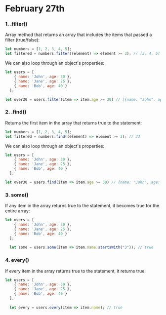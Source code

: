 # February 27th

### 1. .filter()
Array method that returns an array that includes the items that passed a filter (true/false):

```javascript
let numbers = [1, 2, 3, 4, 5];
let filtered = numbers.filter((element) => element >= 3); // [3, 4, 5]
```

We can also loop through an object's properties:
```javascript
let users = [
    { name: 'John', age: 30 },
    { name: 'Jane', age: 25 },
    { name: 'Bob', age: 40 }
  ];

let over30 = users.filter(item => item.age >= 30) // [{name: "John", age: 30} {name: "Bob", age: 40}]
```

### 2. .find()
Returns the first item in the array that returns true to the statement:

```javascript
let numbers = [1, 2, 3, 4, 5];
let filtered = numbers.find((element) => element >= 3); // 33
```

We can also loop through an object's properties:
```javascript
let users = [
    { name: 'John', age: 30 },
    { name: 'Jane', age: 25 },
    { name: 'Bob', age: 40 }
  ];

let over30 = users.find(item => item.age >= 30) // {name: "John", age: 30}
```

### 3. some()
If any item in the array returns true to the statement, it becomes true for the entire array:

```javascript
let users = [
    { name: 'John', age: 30 },
    { name: 'Jane', age: 25 },
    { name: 'Bob', age: 40 }
  ];
  
  let some = users.some(item => item.name.startsWith("J")); // true
  ```
  
 ### 4. every()
If every item in the array returns true to the statement, it returns true:

```javascript
let users = [
    { name: 'John', age: 30 },
    { name: 'Jane', age: 25 },
    { name: 'Bob', age: 40 }
  ];
  
  let every = users.every(item => item.name); // true
  ```
  
